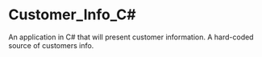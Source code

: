 # Customer_Info_C#
An application in C#  that will present customer information.
A hard-coded source of customers info.
